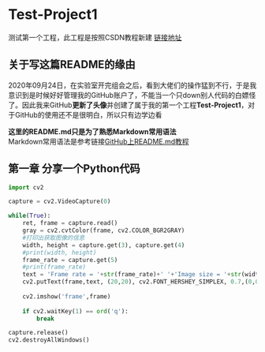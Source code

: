 # Test-Project1
测试第一个工程，此工程是按照CSDN教程新建 [链接地址](https://blog.csdn.net/tichimi3375/article/details/79844514?utm_medium=distribute.pc_relevant.none-task-blog-BlogCommendFromMachineLearnPai2-2.channel_param&depth_1-utm_source=distribute.pc_relevant.none-task-blog-BlogCommendFromMachineLearnPai2-2.channel_param)

## 关于写这篇README的缘由
2020年09月24日，在实验室开完组会之后，看到大佬们的操作猛到不行，于是我意识到是时候好好管理我的GitHub账户了，不能当一个只down别人代码的白嫖怪了。因此我来GitHub**更新了头像**并创建了属于我的第一个工程**Test-Project1**，对于GitHub的使用还不是很明白，所以只有边学边看

**这里的README.md只是为了熟悉Markdown常用语法**<br>
Markdown常用语法是参考链接[GitHub上README.md教程](https://blog.csdn.net/a15920804969/article/details/80460537)

## 第一章 分享一个Python代码
```Python
import cv2

capture = cv2.VideoCapture(0)

while(True):
    ret, frame = capture.read()
    gray = cv2.cvtColor(frame, cv2.COLOR_BGR2GRAY)
    #打印出获取图像的信息
    width, height = capture.get(3), capture.get(4)
    #print(width, height)
    frame_rate = capture.get(5)
    #print(frame_rate)
    text = 'Frame rate = '+str(frame_rate)+' '+'Image size = '+str(width)+'*'+str(height)
    cv2.putText(frame,text, (20,20), cv2.FONT_HERSHEY_SIMPLEX, 0.7,(0,0,255), 1, cv2.LINE_AA)
    
    cv2.imshow('frame',frame)
    
    if cv2.waitKey(1) == ord('q'):
        break

capture.release()
cv2.destroyAllWindows()
